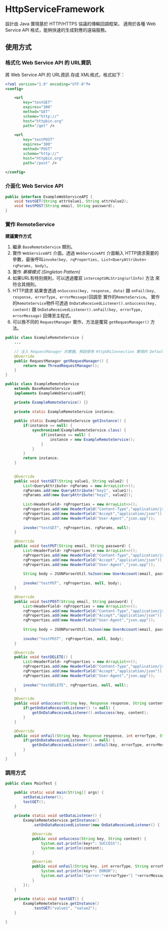 # HttpServiceFramework

設計由 Java 實現基於 HTTP/HTTPS 協議的傳輸回調框架。
適用於各種 Web Service API 格式，能夠快速的生成對應的遠端服務。

## 使用方式

### 格式化 Web Service API 的 URL資訊

將 Web Service API 的 URL資訊 存成 XML格式，格式如下：

```xml
<?xml version="1.0" encoding="UTF-8"?>
<config>

	<url
		key="testGET" 
		expires="300"
		method="GET"
		scheme="http://"
		host="httpbin.org"
		path="/get" />
		
	<url
		key="testPOST"
		expires="300"
		method="POST"
		scheme="http://"
		host="httpbin.org"
		path="/post" />
		
</config>
```

### 介面化 Web Service API

```java
public interface ExampleWebServiceAPI {
	void testGET(String attrValue1, String attrValue2);
	void testPOST(String email, String password);
}
```

### 實作 RemoteService 

**建議實作方式**
1. 繼承 `BaseRemoteService` 類別。 
2. 實作 `WebServiceAPI` 介面。透過 `WebServiceAPI` 介面輸入 HTTP請求需要的參數，最後呼叫`invoke(key, rqProperties, List<QueryAttribute> rqParams, body)`。
3. 實作 *單模模式 (Singleton Pattern)*
4. 如果URL有特別規則，可以透過覆寫 `interceptURLString(urlInfo)` 方法 來符合其規則。
5. HTTP請求 結果會透過 `onSuccess(key, response, data)` 跟 `onFail(key, response, errorType, errorMessage)`回調至 實作的`RemoteService`。
   實作的`RemoteService`物件可透過 `OnDataReceivedListener().onSuccess(key, content)` 跟 `OnDataReceivedListener().onFail(key, errorType, errorMessage)` 回傳至主程式。
6. 可以換不同的 `RequestManager` 實作，方法是覆寫 `getRequesManager()` 方法。
```java
public class ExampleRemoteService {
	...
	
	// 注入 RequestManager 的實體。預設使用 HttpURLConnection 實現的 DefaultRequestManager 物件
	@Override
	public RequestManager getRequesManager() {
		return new ThreadRequestManager();
	}
}
```

```java
public class ExampleRemoteService 
	extends BaseRemoteService 
	implements ExampleWebServiceAPI{

	private ExampleRemoteService() {}
	
	private static ExampleRemoteService instance;
	
	public static ExampleRemoteService getInstance() {
		if(instance == null) {
			synchronized(ExampleRemoteService.class) {
				if(instance == null) {
					instance = new ExampleRemoteService();
				}
			}
		}
		return instance;
	}
	

	@Override
	public void testGET(String value1, String value2) {
		List<QueryAttribute> rqParams = new ArrayList<>();
		rqParams.add(new QueryAttribute("key1", value1));
		rqParams.add(new QueryAttribute("key2", value2));
		
		List<HeaderField> rqProperties = new ArrayList<>();
		rqProperties.add(new HeaderField("Content-Type","application/json"));
		rqProperties.add(new HeaderField("Accept","application/json"));
		rqProperties.add(new HeaderField("User-Agent","json.app"));
		
		invoke("testGET", rqProperties, rqParams, null);
	}

	@Override
	public void testPUT(String email, String password) {
		List<HeaderField> rqProperties = new ArrayList<>();
		rqProperties.add(new HeaderField("Content-Type","application/json"));
		rqProperties.add(new HeaderField("Accept","application/json"));
		rqProperties.add(new HeaderField("User-Agent","json.app"));
		
		String body = JSONParserUtil.toJson(new UserAccount(email, password));
		
		invoke("testPUT", rqProperties, null, body);
	}

	@Override
	public void testPOST(String email, String password) {
		List<HeaderField> rqProperties = new ArrayList<>();
		rqProperties.add(new HeaderField("Content-Type","application/json"));
		rqProperties.add(new HeaderField("Accept","application/json"));
		rqProperties.add(new HeaderField("User-Agent","json.app"));
		
		String body = JSONParserUtil.toJson(new UserAccount(email, password));
		
		invoke("testPOST", rqProperties, null, body);
	}

	@Override
	public void testDELETE() {
		List<HeaderField> rqProperties = new ArrayList<>();
		rqProperties.add(new HeaderField("Content-Type","application/json"));
		rqProperties.add(new HeaderField("Accept","application/json"));
		rqProperties.add(new HeaderField("User-Agent","json.app"));
		
		invoke("testDELETE", rqProperties, null, null);
	}

	@Override
	public void onSuccess(String key, Response response, String content) {
		if(getOnDataReceivedListener() != null) {
			getOnDataReceivedListener().onSuccess(key, content);
		}
	}

	@Override
	public void onFail(String key, Response response, int errorType, String errorMessage) {
		if(getOnDataReceivedListener() != null) {
			getOnDataReceivedListener().onFail(key, errorType, errorMessage);
		}
	}
}
```



### 調用方式

```java
public class MainTest {

	public static void main(String[] args) {
		setDataListener();
		testGET();	
	}
	
	private static void setDataListener() {
		ExampleRemoteService.getInstance()
			.setOnDataReceivedListener(new OnDataReceivedListener() {

			@Override
			public void onSuccess(String key, String content) {
				System.out.println(key+": SUCCESS");
				System.out.println(content);
			}

			@Override
			public void onFail(String key, int errorType, String errorMessage) {
				System.out.println(key+": ERROR");
				System.out.println("[error:"+errorType+"] "+errorMessage);
			}
		});
	}
	
	private static void testGET() {
		ExampleRemoteService.getInstance()
			.testGET("value1", "value2");
	}

}
```
